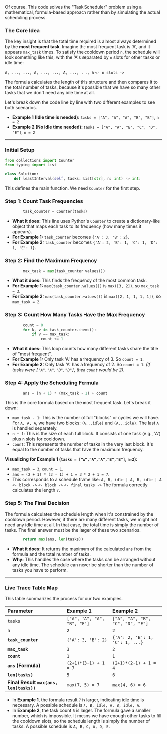 Of course. This code solves the "Task Scheduler" problem using a mathematical, formula-based approach rather than by simulating the actual scheduling process.

### The Core Idea

The key insight is that the total time required is almost always determined by the **most frequent task**. Imagine the most frequent task is 'A', and it appears `max_task` times. To satisfy the cooldown period `n`, the schedule will look something like this, with the 'A's separated by `n` slots for other tasks or idle time:

`A, ..., ..., A, ..., ..., A, ..., ..., A`
`<- n slots ->`

The formula calculates the length of this structure and then compares it to the total number of tasks, because it's possible that we have so many other tasks that we don't need any idle time at all.

Let's break down the code line by line with two different examples to see both scenarios.

  * **Example 1 (Idle time is needed):** `tasks = ["A", "A", "A", "B", "B"]`, `n = 2`
  * **Example 2 (No idle time needed):** `tasks = ["A", "A", "B", "C", "D", "E"]`, `n = 2`

-----

### **Initial Setup**

```python
from collections import Counter
from typing import List

class Solution:
    def leastInterval(self, tasks: List[str], n: int) -> int:
```

This defines the main function. We need `Counter` for the first step.

### **Step 1: Count Task Frequencies**

```python
        task_counter = Counter(tasks)
```

  * **What it does:** This line uses Python's `Counter` to create a dictionary-like object that maps each task to its frequency (how many times it appears).
  * **For Example 1:** `task_counter` becomes `{'A': 3, 'B': 2}`.
  * **For Example 2:** `task_counter` becomes `{'A': 2, 'B': 1, 'C': 1, 'D': 1, 'E': 1}`.

### **Step 2: Find the Maximum Frequency**

```python
        max_task = max(task_counter.values())
```

  * **What it does:** This finds the frequency of the most common task.
  * **For Example 1:** `max(task_counter.values())` is `max([3, 2])`, so `max_task = 3`.
  * **For Example 2:** `max(task_counter.values())` is `max([2, 1, 1, 1, 1])`, so `max_task = 2`.

### **Step 3: Count How Many Tasks Have the Max Frequency**

```python
        count = 0
        for k, v in task_counter.items():
            if v == max_task:
                count += 1
```

  * **What it does:** This loop counts how many different tasks share the title of "most frequent".
  * **For Example 1:** Only task 'A' has a frequency of 3. So `count = 1`.
  * **For Example 2:** Only task 'A' has a frequency of 2. So `count = 1`.
    *(If tasks were `["A","A","B","B"]`, then `count` would be 2).*

### **Step 4: Apply the Scheduling Formula**

```python
        ans = (n + 1) * (max_task - 1) + count
```

This is the core formula based on the most frequent task. Let's break it down:

  * `max_task - 1`: This is the number of full "blocks" or cycles we will have. For `A, A, A`, we have two blocks: `(A...idle)` and `(A...idle)`. The last `A` is handled separately.
  * `n + 1`: This is the size of each full block. It consists of one task (e.g., 'A') plus `n` slots for cooldown.
  * `count`: This represents the number of tasks in the very last block. It's equal to the number of tasks that have the maximum frequency.

**Visualizing for Example 1 (`tasks = ["A","A","A","B","B"]`, `n=2`):**

  * `max_task = 3`, `count = 1`.
  * `ans = (2 + 1) * (3 - 1) + 1 = 3 * 2 + 1 = 7`.
  * This corresponds to a schedule frame like:
    `A, B, idle | A, B, idle | A`
    `<- block ->` `<- block ->` `<- final tasks ->`
    The formula correctly calculates the length `7`.

### **Step 5: The Final Decision**

The formula calculates the schedule length when it's constrained by the cooldown period. However, if there are many different tasks, we might not need any idle time at all. In that case, the total time is simply the number of tasks. The final answer must be the larger of these two scenarios.

```python
        return max(ans, len(tasks))
```

  * **What it does:** It returns the maximum of the calculated `ans` from the formula and the total number of tasks.
  * **Why:** This handles the case where the tasks can be arranged without any idle time. The schedule can never be shorter than the number of tasks you have to perform.

-----

### **Live Trace Table Map**

This table summarizes the process for our two examples.

| Parameter | Example 1 | Example 2 |
| :--- | :--- | :--- |
| `tasks` | `["A", "A", "A", "B", "B"]` | `["A", "A", "B", "C", "D", "E"]` |
| `n` | `2` | `2` |
| **`task_counter`** | `{'A': 3, 'B': 2}` | `{'A': 2, 'B': 1, 'C': 1, ...}` |
| **`max_task`** | `3` | `2` |
| **`count`** | `1` | `1` |
| **`ans` (Formula)** | `(2+1)*(3-1) + 1 = 7` | `(2+1)*(2-1) + 1 = 4` |
| **`len(tasks)`** | `5` | `6` |
| **Final Result `max(ans, len(tasks))`** | `max(7, 5) = 7` | `max(4, 6) = 6` |

  * In **Example 1**, the formula result `7` is larger, indicating idle time is necessary. A possible schedule is `A, B, idle, A, B, idle, A`.
  * In **Example 2**, the task count `6` is larger. The formula gave a smaller number, which is impossible. It means we have enough other tasks to fill the cooldown slots, so the schedule length is simply the number of tasks. A possible schedule is `A, B, C, A, D, E`.